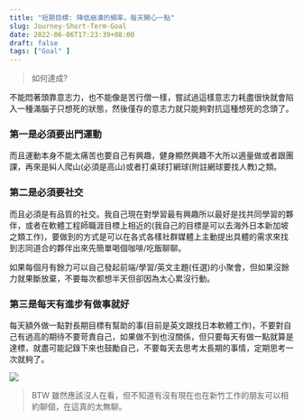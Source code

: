 ```yaml
---
title: "短期目標: 降低崩潰的頻率，每天開心一點"
slug: Journey-Short-Term-Goal
date: 2022-06-06T17:23:39+08:00
draft: false
tags: ["Goal" ]
---
```



> 如何達成?

不能悶著頭靠意志力，也不能像是苦行僧一樣，嘗試過這樣意志力耗盡很快就會陷入一種滿腦子只想死的狀態，然後僅存的意志力就只能夠對抗這種想死的念頭了。

### 第一是必須要出門運動

而且運動本身不能太痛苦也要自己有興趣，健身顯然興趣不大所以適量做或者跟團課，再來是糾人爬山(必須是高山)或者打桌球打網球(附註網球要找人教)之類。

### 第二是必須要社交


而且必須是有品質的社交。我自己現在對學習最有興趣所以最好是找共同學習的夥伴，或者在軟體工程師職涯目標上相近的(我自己的目標是可以去海外日本新加坡之類工作)，要做到的方式是可以在各式各樣社群媒體上主動提出具體的需求來找到志同道合的夥伴出來先簡單喝個咖啡/吃飯聊聊。


如果每個月有餘力可以自己發起前端/學習/英文主題(任選)的小聚會，但如果沒餘力就果斷放棄，不要每次都想半天但卻因為太心累沒行動。

### 第三是每天有進步有做事就好

每天額外做一點對長期目標有幫助的事(目前是英文跟找日本軟體工作)，不要對自己有過高的期待不要苛責自己，如果做不到也沒關係，但只要每天有做一點就算是達標，就盡可能記錄下來也鼓勵自己，不要每天去思考太長期的事情，定期思考一次就夠了。

![](https://live.staticflickr.com/6177/6216133338_d0cf48ec6c_z.jpg)


> BTW 雖然應該沒人在看，但不知道有沒有現在也在新竹工作的朋友可以相約聊個，在這真的太無聊。